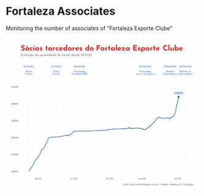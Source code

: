 # Fortaleza Associates

Monitoring the number of associates of "Fortaleza Esporte Clube"

![Number of associates of "Fortaleza Esporte Clube](img/plot.png)
